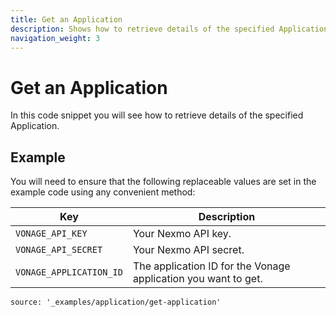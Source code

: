 ```yaml
---
title: Get an Application
description: Shows how to retrieve details of the specified Application.
navigation_weight: 3
---
```


# Get an Application

In this code snippet you will see how to retrieve details of the specified Application.

## Example

You will need to ensure that the following replaceable values are set in the example code using any convenient method:

Key | Description
-- | --
`VONAGE_API_KEY` | Your Nexmo API key.
`VONAGE_API_SECRET` | Your Nexmo API secret.
`VONAGE_APPLICATION_ID` | The application ID for the Vonage application you want to get.

```code_snippets
source: '_examples/application/get-application'
```
